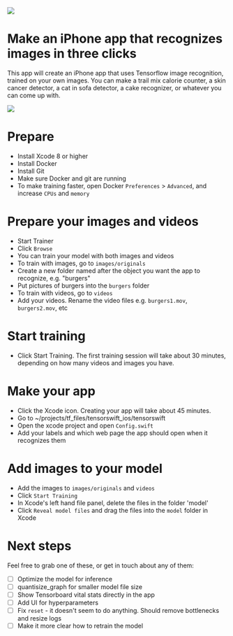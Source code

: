 <img src="https://github.com/mortenjust/trainer-mac/blob/master/UX/header2.png?raw=true">

# Make an iPhone app that recognizes images in three clicks
This app will create an iPhone app that uses Tensorflow image recognition, trained on your own images. You can make a trail mix calorie counter, a skin cancer detector, a cat in sofa detector, a cake recognizer, or whatever you can come up with. 

<img src="https://github.com/mortenjust/trainer-mac/blob/master/UX/trainerdemo.png?raw=true">


# Prepare
* Install Xcode 8 or higher
* Install Docker
* Install Git
* Make sure Docker and git are running
* To make training faster, open Docker `Preferences` > `Advanced`, and increase `CPUs` and `memory`

# Prepare your images and videos
* Start Trainer
* Click `Browse`
* You can train your model with both images and videos
* To train with images, go to `images/originals`
* Create a new folder named after the object you want the app to recognize, e.g. "burgers"
* Put pictures of burgers into the `burgers` folder
* To train with videos, go to `videos`
* Add your videos. Rename the video files e.g. `burgers1.mov`, `burgers2.mov`, etc

# Start training
* Click Start Training. The first training session will take about 30 minutes, depending on how many videos and images you have. 

# Make your app
* Click the Xcode icon. Creating your app will take about 45 minutes. 
* Go to ~/projects/tf_files/tensorswift_ios/tensorswift
* Open the xcode project and open `Config.swift`
* Add your labels and which web page the app should open when it recognizes them

# Add images to your model
* Add the images to `images/originals` and `videos`
* Click `Start Training`
* In Xcode's left hand file panel, delete the files in the folder 'model'
* Click `Reveal model files` and drag the files into the `model` folder in Xcode

# Next steps
Feel free to grab one of these, or get in touch about any of them:

- [ ] Optimize the model for inference
- [ ] quantisize_graph for smaller model file size
- [ ] Show Tensorboard vital stats directly in the app
- [ ] Add UI for hyperparameters
- [ ] Fix `reset` - it doesn't seem to do anything. Should remove bottlenecks and resize logs
- [ ] Make it more clear how to retrain the model
